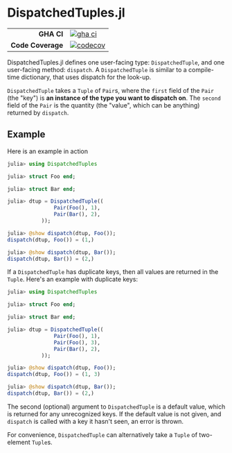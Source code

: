 # DispatchedTuples.jl

|||
|---------------------:|:----------------------------------------------|
| **GHA CI**           | [![gha ci][gha-ci-img]][gha-ci-url]           |
| **Code Coverage**    | [![codecov][codecov-img]][codecov-url]        |

[gha-ci-img]: https://github.com/charleskawczynski/DispatchedTuples.jl/workflows/ci/badge.svg
[gha-ci-url]: https://github.com/charleskawczynski/DispatchedTuples.jl/actions?query=workflow%3Aci

[codecov-img]: https://codecov.io/gh/charleskawczynski/DispatchedTuples.jl/branch/main/graph/badge.svg
[codecov-url]: https://codecov.io/gh/charleskawczynski/DispatchedTuples.jl


DispatchedTuples.jl defines one user-facing type: `DispatchedTuple`, and one user-facing method: `dispatch`. A `DispatchedTuple` is similar to a compile-time dictionary, that uses dispatch for the look-up.

`DispatchedTuple` takes a `Tuple` of `Pair`s, where the `first` field of the `Pair` (the "key") is **an instance of the type you want to dispatch on**. The `second` field of the `Pair` is the quantity (the "value", which can be anything) returned by `dispatch`.

## Example

Here is an example in action

```julia
julia> using DispatchedTuples

julia> struct Foo end;

julia> struct Bar end;

julia> dtup = DispatchedTuple((
               Pair(Foo(), 1),
               Pair(Bar(), 2),
           ));

julia> @show dispatch(dtup, Foo());
dispatch(dtup, Foo()) = (1,)

julia> @show dispatch(dtup, Bar());
dispatch(dtup, Bar()) = (2,)
```

If a `DispatchedTuple` has duplicate keys, then all values are returned in the `Tuple`. Here's an example with duplicate keys:

```julia
julia> using DispatchedTuples

julia> struct Foo end;

julia> struct Bar end;

julia> dtup = DispatchedTuple((
               Pair(Foo(), 1),
               Pair(Foo(), 3),
               Pair(Bar(), 2),
           ));

julia> @show dispatch(dtup, Foo());
dispatch(dtup, Foo()) = (1, 3)

julia> @show dispatch(dtup, Bar());
dispatch(dtup, Bar()) = (2,)
```

The second (optional) argument to `DispatchedTuple` is a default value, which is returned for any unrecognized keys. If the default value is not given, and `dispatch` is called with a key it hasn't seen, an error is thrown.

For convenience, `DispatchedTuple` can alternatively take a `Tuple` of two-element `Tuple`s.
